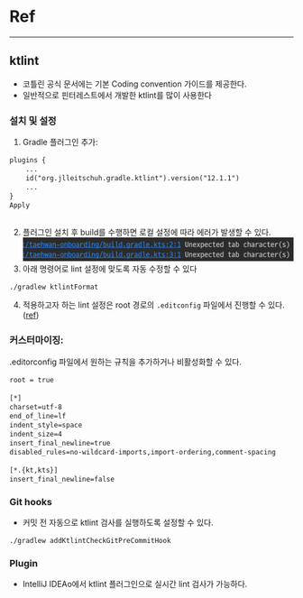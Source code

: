 # Ref

---

## ktlint
* 코틀린 공식 문서에는 기본 Coding convention 가이드를 제공한다.
* 일반적으로 핀터레스트에서 개발한 ktlint를 많이 사용한다
### 설치 및 설정
1. Gradle 플러그인 추가:
```shell
plugins {
    ...
    id("org.jlleitschuh.gradle.ktlint").version("12.1.1")
    ...
}
Apply


```
2. 플러그인 설치 후 build를 수행하면 로컬 설정에 따라 에러가 발생할 수 있다.
![img.png](img.png)
3. 아래 명령어로 lint 설정에 맞도록 자동 수정할 수 있다
```shell
./gradlew ktlintFormat
```
4. 적용하고자 하는 lint 설정은 root 경로의 `.editconfig` 파일에서 진행할 수 있다. ([ref](https://github.com/pinterest/ktlint/blob/master/.editorconfig))

### 커스터마이징:
.editorconfig 파일에서 원하는 규칙을 추가하거나 비활성화할 수 있다.
```
root = true

[*]
charset=utf-8
end_of_line=lf
indent_style=space
indent_size=4
insert_final_newline=true
disabled_rules=no-wildcard-imports,import-ordering,comment-spacing

[*.{kt,kts}]
insert_final_newline=false
```
### Git hooks
* 커밋 전 자동으로 ktlint 검사를 실행하도록 설정할 수 있다.
```shell
./gradlew addKtlintCheckGitPreCommitHook
```
### Plugin
* IntelliJ IDEAo에서 ktlint 플러그인으로 실시간 lint 검사가 가능하다.